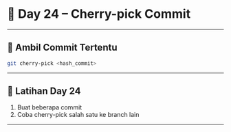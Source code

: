 # 📘 Day 24 – Cherry-pick Commit

---

## 🍒 Ambil Commit Tertentu

```bash
git cherry-pick <hash_commit>
```

---

## 🧪 Latihan Day 24

1. Buat beberapa commit
2. Coba cherry-pick salah satu ke branch lain

---
